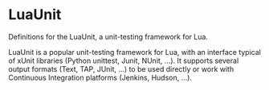 # LuaUnit
Definitions for the LuaUnit, a unit-testing framework for Lua.

LuaUnit is a popular unit-testing framework for Lua, with an interface typical of xUnit libraries (Python unittest, Junit, NUnit, ...).
It supports several output formats (Text, TAP, JUnit, ...) to be used directly or work with Continuous Integration platforms (Jenkins, Hudson, ...).
